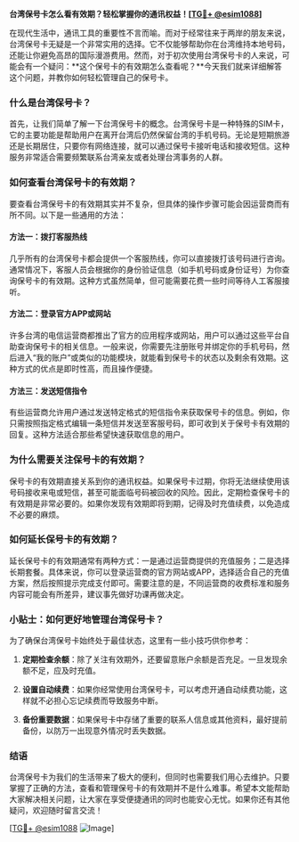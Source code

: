**台湾保号卡怎么看有效期？轻松掌握你的通讯权益！[[TG💪+ @esim1088](https://t.me/s/esim1088)]**

在现代生活中，通讯工具的重要性不言而喻。而对于经常往来于两岸的朋友来说，台湾保号卡无疑是一个非常实用的选择。它不仅能够帮助你在台湾维持本地号码，还能让你避免高昂的国际漫游费用。然而，对于初次使用台湾保号卡的人来说，可能会有一个疑问：**这个保号卡的有效期怎么查看呢？**今天我们就来详细解答这个问题，并教你如何轻松管理自己的保号卡。

### 什么是台湾保号卡？

首先，让我们简单了解一下台湾保号卡的概念。台湾保号卡是一种特殊的SIM卡，它的主要功能是帮助用户在离开台湾后仍然保留台湾的手机号码。无论是短期旅游还是长期居住，只要你有网络连接，就可以通过保号卡接听电话和接收短信。这种服务非常适合需要频繁联系台湾亲友或者处理台湾事务的人群。

### 如何查看台湾保号卡的有效期？

要查看台湾保号卡的有效期其实并不复杂，但具体的操作步骤可能会因运营商而有所不同。以下是一些通用的方法：

#### 方法一：拨打客服热线

几乎所有的台湾保号卡都会提供一个客服热线，你可以直接拨打该号码进行咨询。通常情况下，客服人员会根据你的身份验证信息（如手机号码或身份证号）为你查询保号卡的有效期。这种方式虽然简单，但可能需要花费一些时间等待人工客服接听。

#### 方法二：登录官方APP或网站

许多台湾的电信运营商都推出了官方的应用程序或网站，用户可以通过这些平台自助查询保号卡的相关信息。一般来说，你需要先注册账号并绑定你的手机号码，然后进入“我的账户”或类似的功能模块，就能看到保号卡的状态以及剩余有效期。这种方式的优点是即时性高，而且操作便捷。

#### 方法三：发送短信指令

有些运营商允许用户通过发送特定格式的短信指令来获取保号卡的信息。例如，你只需按照指定格式编辑一条短信并发送至客服号码，即可收到关于保号卡有效期的回复。这种方法适合那些希望快速获取信息的用户。

### 为什么需要关注保号卡的有效期？

保号卡的有效期直接关系到你的通讯权益。如果保号卡过期，你将无法继续使用该号码接收来电或短信，甚至可能面临号码被回收的风险。因此，定期检查保号卡的有效期是非常必要的。如果你发现有效期即将到期，记得及时充值续费，以免造成不必要的麻烦。

### 如何延长保号卡的有效期？

延长保号卡的有效期通常有两种方式：一是通过运营商提供的充值服务；二是选择长期套餐。具体来说，你可以登录运营商的官方网站或APP，选择适合自己的充值方案，然后按照提示完成支付即可。需要注意的是，不同运营商的收费标准和服务内容可能会有所差异，建议事先做好功课再做决定。

### 小贴士：如何更好地管理台湾保号卡？

为了确保台湾保号卡始终处于最佳状态，这里有一些小技巧供你参考：

1. **定期检查余额**：除了关注有效期外，还要留意账户余额是否充足。一旦发现余额不足，应及时充值。
   
2. **设置自动续费**：如果你经常使用台湾保号卡，可以考虑开通自动续费功能，这样就不必担心忘记续费而导致服务中断。

3. **备份重要数据**：如果保号卡中存储了重要的联系人信息或其他资料，最好提前备份，以防万一出现意外情况时丢失数据。

### 结语

台湾保号卡为我们的生活带来了极大的便利，但同时也需要我们用心去维护。只要掌握了正确的方法，查看和管理保号卡的有效期并不是什么难事。希望本文能帮助大家解决相关问题，让大家在享受便捷通讯的同时也能安心无忧。如果你还有其他疑问，欢迎随时留言交流！

[[TG💪+ @esim1088](https://t.me/s/esim1088) ![Image](https://i.postimg.cc/4NQfJmqS/Snipaste-2025-05-13-00-14-12.png)]